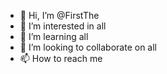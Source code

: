 - 👋 Hi, I’m @FirstThe
- 👀 I’m interested in all
- 🌱 I’m learning all
- 💞️ I’m looking to collaborate on all
- 📫 How to reach me 

<!---
FirstThe/FirstThe is a ✨ special ✨ repository because its `README.md` (this file) appears on your GitHub profile.
You can click the Preview link to take a look at your changes.
--->
